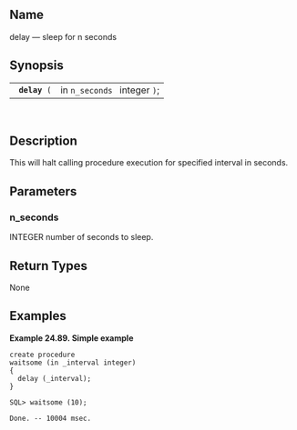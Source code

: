 <div id="fn_delay" class="refentry">

<div class="titlepage">

</div>

<div class="refnamediv">

## Name

delay — sleep for n seconds

</div>

<div class="refsynopsisdiv">

## Synopsis

<div id="fsyn_delay" class="funcsynopsis">

|                    |                              |
|--------------------|------------------------------|
| ` `**`delay`**` (` | in `n_seconds ` integer `)`; |

<div class="funcprototype-spacer">

 

</div>

</div>

</div>

<div id="desc_delay" class="refsect1">

## Description

This will halt calling procedure execution for specified interval in
seconds.

</div>

<div id="params_delay" class="refsect1">

## Parameters

<div id="id86141" class="refsect2">

### n_seconds

<span class="type">INTEGER </span> number of seconds to sleep.

</div>

</div>

<div id="ret_delay" class="refsect1">

## Return Types

None

</div>

<div id="examples_delay" class="refsect1">

## Examples

<div id="ex_delay" class="example">

**Example 24.89. Simple example**

<div class="example-contents">

``` screen
create procedure
waitsome (in _interval integer)
{
  delay (_interval);
}

SQL> waitsome (10);

Done. -- 10004 msec.
```

</div>

</div>

  

</div>

</div>
